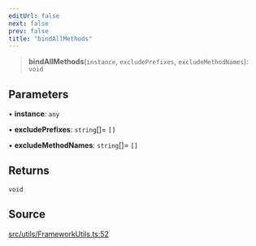 ```yaml
---
editUrl: false
next: false
prev: false
title: "bindAllMethods"
---
```


> **bindAllMethods**(`instance`, `excludePrefixes`, `excludeMethodNames`): `void`

## Parameters

• **instance**: `any`

• **excludePrefixes**: `string`[]= `[]`

• **excludeMethodNames**: `string`[]= `[]`

## Returns

`void`

## Source

[src/utils/FrameworkUtils.ts:52](https://github.com/relishinc/dill-pixel/blob/c79d8e8552aaa0f13a29535c819ae67d025b4669/src/utils/FrameworkUtils.ts#L52)
